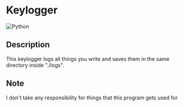 # Keylogger
![Python](https://img.shields.io/badge/python-3670A0?style=for-the-badge&logo=python&logoColor=ffdd54)
## Description
This keylogger logs all things you write and saves them in the same directory inside "./logs".
## Note
I don't take any responsibility for things that this program gets used for
